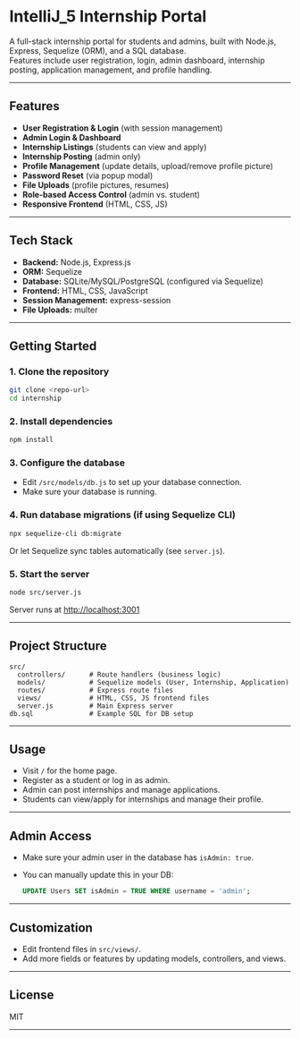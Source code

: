 # IntelliJ_5 Internship Portal

A full-stack internship portal for students and admins, built with Node.js, Express, Sequelize (ORM), and a SQL database.  
Features include user registration, login, admin dashboard, internship posting, application management, and profile handling.

---

## Features

- **User Registration & Login** (with session management)
- **Admin Login & Dashboard**
- **Internship Listings** (students can view and apply)
- **Internship Posting** (admin only)
- **Profile Management** (update details, upload/remove profile picture)
- **Password Reset** (via popup modal)
- **File Uploads** (profile pictures, resumes)
- **Role-based Access Control** (admin vs. student)
- **Responsive Frontend** (HTML, CSS, JS)

---

## Tech Stack

- **Backend:** Node.js, Express.js
- **ORM:** Sequelize
- **Database:** SQLite/MySQL/PostgreSQL (configured via Sequelize)
- **Frontend:** HTML, CSS, JavaScript
- **Session Management:** express-session
- **File Uploads:** multer

---

## Getting Started

### 1. Clone the repository

```sh
git clone <repo-url>
cd internship
```

### 2. Install dependencies

```sh
npm install
```

### 3. Configure the database

- Edit `/src/models/db.js` to set up your database connection.
- Make sure your database is running.

### 4. Run database migrations (if using Sequelize CLI)

```sh
npx sequelize-cli db:migrate
```

Or let Sequelize sync tables automatically (see `server.js`).

### 5. Start the server

```sh
node src/server.js
```

Server runs at [http://localhost:3001](http://localhost:3001)

---

## Project Structure

```
src/
  controllers/      # Route handlers (business logic)
  models/           # Sequelize models (User, Internship, Application)
  routes/           # Express route files
  views/            # HTML, CSS, JS frontend files
  server.js         # Main Express server
db.sql              # Example SQL for DB setup
```

---

## Usage

- Visit `/` for the home page.
- Register as a student or log in as admin.
- Admin can post internships and manage applications.
- Students can view/apply for internships and manage their profile.

---

## Admin Access

- Make sure your admin user in the database has `isAdmin: true`.
- You can manually update this in your DB:

  ```sql
  UPDATE Users SET isAdmin = TRUE WHERE username = 'admin';
  ```

---

## Customization

- Edit frontend files in `src/views/`.
- Add more fields or features by updating models, controllers, and views.

---

## License

MIT

---